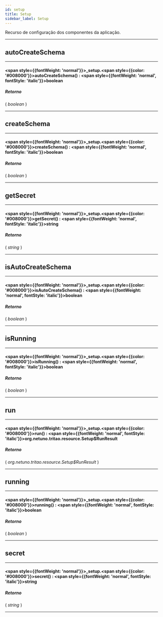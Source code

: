 ```yaml
---
id: setup
title: Setup
sidebar_label: Setup
---
```


Recurso de configuração dos componentes da aplicação.

---

## autoCreateSchema

---

#### <span style={{fontWeight: 'normal'}}>_setup</span>.<span style={{color: '#008000'}}>autoCreateSchema</span>() : <span style={{fontWeight: 'normal', fontStyle: 'italic'}}>boolean</span>
##### Retorno

( _boolean_ )


---

## createSchema

---

#### <span style={{fontWeight: 'normal'}}>_setup</span>.<span style={{color: '#008000'}}>createSchema</span>() : <span style={{fontWeight: 'normal', fontStyle: 'italic'}}>boolean</span>
##### Retorno

( _boolean_ )


---

## getSecret

---

#### <span style={{fontWeight: 'normal'}}>_setup</span>.<span style={{color: '#008000'}}>getSecret</span>() : <span style={{fontWeight: 'normal', fontStyle: 'italic'}}>string</span>
##### Retorno

( _string_ )


---

## isAutoCreateSchema

---

#### <span style={{fontWeight: 'normal'}}>_setup</span>.<span style={{color: '#008000'}}>isAutoCreateSchema</span>() : <span style={{fontWeight: 'normal', fontStyle: 'italic'}}>boolean</span>
##### Retorno

( _boolean_ )


---

## isRunning

---

#### <span style={{fontWeight: 'normal'}}>_setup</span>.<span style={{color: '#008000'}}>isRunning</span>() : <span style={{fontWeight: 'normal', fontStyle: 'italic'}}>boolean</span>
##### Retorno

( _boolean_ )


---

## run

---

#### <span style={{fontWeight: 'normal'}}>_setup</span>.<span style={{color: '#008000'}}>run</span>() : <span style={{fontWeight: 'normal', fontStyle: 'italic'}}>org.netuno.tritao.resource.Setup$RunResult</span>
##### Retorno

( _org.netuno.tritao.resource.Setup$RunResult_ )


---

## running

---

#### <span style={{fontWeight: 'normal'}}>_setup</span>.<span style={{color: '#008000'}}>running</span>() : <span style={{fontWeight: 'normal', fontStyle: 'italic'}}>boolean</span>
##### Retorno

( _boolean_ )


---

## secret

---

#### <span style={{fontWeight: 'normal'}}>_setup</span>.<span style={{color: '#008000'}}>secret</span>() : <span style={{fontWeight: 'normal', fontStyle: 'italic'}}>string</span>
##### Retorno

( _string_ )


---

